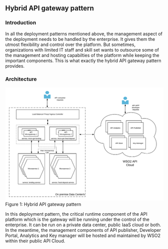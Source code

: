 ## Hybrid API gateway pattern

### Introduction
In all the deployment patterns mentioned above, the management aspect of the deployment needs to be handled by the enterprise. It gives them the utmost flexibility and control over the platform. But sometimes, organizations with limited IT staff and skill set wants to outsource some of the management and hosting capabilties of the platform while keeping the important components. This is what exactly the hybrid API gateway pattern provides. 

### Architecture
![Hybrid API Gateway pattern](../images/Microgateway-Pattern6-Hybrid-API-Gateway.png)
Figure 1: Hybrid API gateway pattern

In this deployment pattern, the critical runtime component of the API platform which is the gateway will be running under the control of the enterprise. It can be run on a private data center, public IaaS cloud or both. In the meantime, the management components of API publisher, Developer Portal, Analytics and Key manager will be hosted and maintained by WSO2 within their public API Cloud. 
